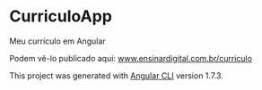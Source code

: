 
# CurriculoApp

Meu currículo em Angular

Podem vê-lo publicado aqui: www.ensinardigital.com.br/curriculo

This project was generated with [Angular CLI](https://github.com/angular/angular-cli) version 1.7.3.
